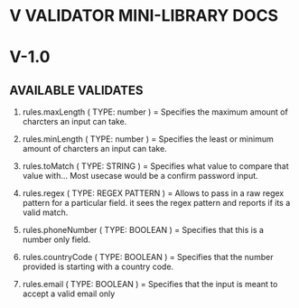 # V VALIDATOR MINI-LIBRARY DOCS
# V-1.0

## AVAILABLE VALIDATES

1. rules.maxLength ( TYPE: number ) = Specifies the maximum amount of charcters an input can take.

2. rules.minLength ( TYPE: number ) = Specifies the least or minimum amount of charcters an input can take.

3. rules.toMatch ( TYPE: STRING ) = Specifies what value to compare that value with... Most usecase would be a confirm password input.

4. rules.regex ( TYPE: REGEX PATTERN ) = Allows to pass in a raw regex pattern for a particular field. it sees the regex pattern and reports if its a valid match.

5. rules.phoneNumber ( TYPE: BOOLEAN ) = Specifies that this is a number only field.

6. rules.countryCode ( TYPE: BOOLEAN ) = Specifies that the number provided is starting with a country code.

7. rules.email ( TYPE: BOOLEAN ) = Specifies that the input is meant to accept a valid email only
